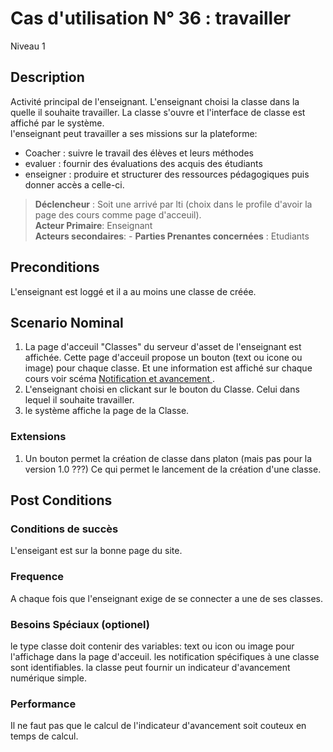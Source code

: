 
# Cas d'utilisation N° 36 :  travailler

Niveau 1

##	Description

Activité principal de l'enseignant. 
L'enseignant choisi la classe dans la quelle il souhaite travailler.
La classe s'ouvre et l'interface de classe est affiché par le système.  
l'enseignant peut travailler a ses missions sur la plateforme:
- Coacher : suivre le travail des élèves et leurs méthodes 
- evaluer : fournir des évaluations des acquis des étudiants 
- enseigner : produire et structurer des ressources pédagogiques puis donner accès a celle-ci.


> **Déclencheur** : Soit une arrivé par lti (choix dans le profile d'avoir la page des cours comme page d'acceuil).  
> **Acteur Primaire**: Enseignant   
> **Acteurs secondaires**: -
> **Parties Prenantes concernées** : Etudiants    
 
 
## Preconditions

L'enseignant est loggé et il a au moins une classe de créée. 

## Scenario Nominal



1.	La page d'acceuil "Classes" du serveur d'asset de l'enseignant est affichée.
Cette page d'acceuil propose un bouton (text ou icone ou image) pour chaque classe. Et une information est affiché sur chaque cours voir scéma [ Notification et avancement ](https://github.com/PremierLangage/plconception/blob/master/conception/casutilisation/enseignant/ihm/starting-teacher.pdf). 
2.	L'enseignant choisi en clickant sur le bouton du Classe. Celui dans lequel il souhaite travailler.
3.	le système affiche la page de la Classe.

###	Extensions
1. Un bouton permet la création de classe dans platon (mais pas pour la version 1.0 ???)
Ce qui permet le lancement de la création d'une classe. 

## Post Conditions
### Conditions de succès 
L'enseigant est sur la bonne page du site. 

### Frequence
A chaque fois que l'enseignant exige de se connecter a une de ses classes. 
### Besoins Spéciaux (optionel)

le type classe doit contenir des variables: text ou icon ou image pour l'affichage dans la page d'acceuil. 
les notification spécifiques à une classe sont identifiables. 
la classe peut fournir un indicateur d'avancement numérique simple. 

### Performance 
Il ne faut pas que le calcul de l'indicateur d'avancement soit couteux en temps de calcul.




